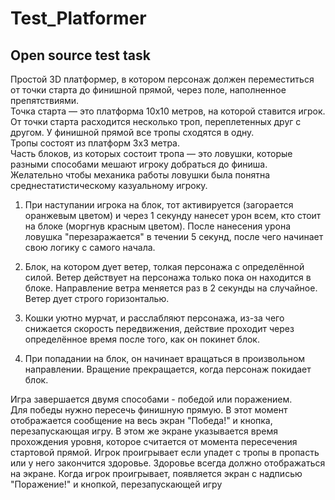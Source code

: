 <h1> Test_Platformer</h1>
 <h2>Open source test task</h2>

Простой 3D платформер, в котором персонаж должен переместиться от точки 
старта до финишной прямой, через поле, наполненное препятствиями.<br>
Точка старта — это платформа 10х10 метров, на которой ставится игрок. От точки старта расходится 
несколько троп, переплетенных друг с другом. У финишной прямой все тропы сходятся в одну.<br> 
Тропы состоят из платформ 3х3 метра.<br> 
Часть блоков, из которых состоит тропа — это ловушки, которые разными способами мешают 
игроку добраться до финиша. <br> 
Желательно чтобы механика работы ловушки была понятна среднестатистическому казуальному 
игроку.<br>
1. При наступании игрока на блок, тот активируется (загорается оранжевым цветом) и через 1 секунду 
нанесет урон всем, кто стоит на блоке (моргнув красным цветом). После нанесения урона ловушка 
"перезаражается" в течении 5 секунд, после чего начинает свою логику с самого начала.<br>

2. Блок, на котором дует ветер, толкая персонажа с определённой силой. Ветер действует на 
персонажа только пока он находится в блоке. Направление ветра меняется раз в 2 секунды на 
случайное. Ветер дует строго горизонталью.<br>

4. Кошки уютно мурчат, и расслабляют персонажа, из-за чего снижается скорость передвижения, действие проходит через определённое время после того, как он покинет блок.<br>

5. При попадании на блок, он начинает вращаться в произвольном направлении. Вращение прекращается, когда персонаж покидает блок.<br>

Игра завершается двумя способами - победой или поражением.<br>
Для победы нужно пересечь финишную прямую. В этот момент отображается сообщение на весь 
экран "Победа!" и кнопка, перезапускающая игру. В этом же экране указывается время 
прохождения уровня, которое считается от момента пересечения стартовой прямой.
Игрок проигрывает если упадет с тропы в пропасть или у него закончится здоровье. Здоровье всегда 
должно отображаться на экране. Когда игрок проигрывает, появляется экран с надписью 
"Поражение!" и кнопкой, перезапускающей игру
